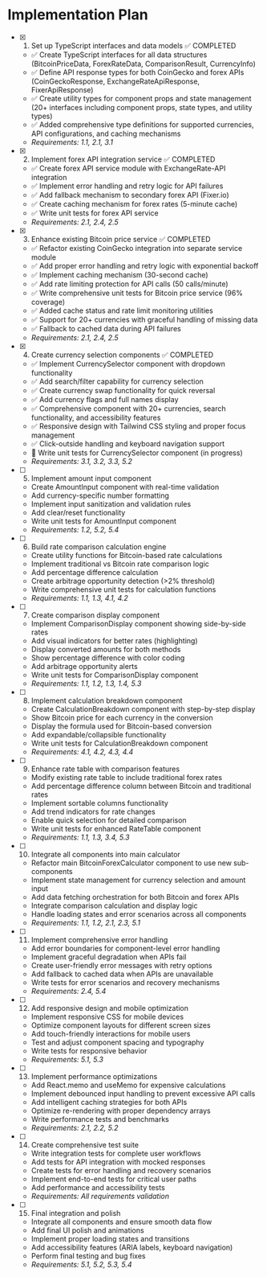 # Implementation Plan

- [x] 1. Set up TypeScript interfaces and data models ✅ COMPLETED
  - ✅ Create TypeScript interfaces for all data structures (BitcoinPriceData, ForexRateData, ComparisonResult, CurrencyInfo)
  - ✅ Define API response types for both CoinGecko and forex APIs (CoinGeckoResponse, ExchangeRateApiResponse, FixerApiResponse)
  - ✅ Create utility types for component props and state management (20+ interfaces including component props, state types, and utility types)
  - ✅ Added comprehensive type definitions for supported currencies, API configurations, and caching mechanisms
  - _Requirements: 1.1, 2.1, 3.1_

- [x] 2. Implement forex API integration service ✅ COMPLETED
  - ✅ Create forex API service module with ExchangeRate-API integration
  - ✅ Implement error handling and retry logic for API failures
  - ✅ Add fallback mechanism to secondary forex API (Fixer.io)
  - ✅ Create caching mechanism for forex rates (5-minute cache)
  - ✅ Write unit tests for forex API service
  - _Requirements: 2.1, 2.4, 2.5_

- [x] 3. Enhance existing Bitcoin price service ✅ COMPLETED
  - ✅ Refactor existing CoinGecko integration into separate service module
  - ✅ Add proper error handling and retry logic with exponential backoff
  - ✅ Implement caching mechanism (30-second cache)
  - ✅ Add rate limiting protection for API calls (50 calls/minute)
  - ✅ Write comprehensive unit tests for Bitcoin price service (96% coverage)
  - ✅ Added cache status and rate limit monitoring utilities
  - ✅ Support for 20+ currencies with graceful handling of missing data
  - ✅ Fallback to cached data during API failures
  - _Requirements: 2.1, 2.4, 2.5_

- [x] 4. Create currency selection components ✅ COMPLETED
  - ✅ Implement CurrencySelector component with dropdown functionality
  - ✅ Add search/filter capability for currency selection
  - ✅ Create currency swap functionality for quick reversal
  - ✅ Add currency flags and full names display
  - ✅ Comprehensive component with 20+ currencies, search functionality, and accessibility features
  - ✅ Responsive design with Tailwind CSS styling and proper focus management
  - ✅ Click-outside handling and keyboard navigation support
  - 🚧 Write unit tests for CurrencySelector component (in progress)
  - _Requirements: 3.1, 3.2, 3.3, 5.2_

- [ ] 5. Implement amount input component
  - Create AmountInput component with real-time validation
  - Add currency-specific number formatting
  - Implement input sanitization and validation rules
  - Add clear/reset functionality
  - Write unit tests for AmountInput component
  - _Requirements: 1.2, 5.2, 5.4_

- [ ] 6. Build rate comparison calculation engine
  - Create utility functions for Bitcoin-based rate calculations
  - Implement traditional vs Bitcoin rate comparison logic
  - Add percentage difference calculation
  - Create arbitrage opportunity detection (>2% threshold)
  - Write comprehensive unit tests for calculation functions
  - _Requirements: 1.1, 1.3, 4.1, 4.2_

- [ ] 7. Create comparison display component
  - Implement ComparisonDisplay component showing side-by-side rates
  - Add visual indicators for better rates (highlighting)
  - Display converted amounts for both methods
  - Show percentage difference with color coding
  - Add arbitrage opportunity alerts
  - Write unit tests for ComparisonDisplay component
  - _Requirements: 1.1, 1.2, 1.3, 1.4, 5.3_

- [ ] 8. Implement calculation breakdown component
  - Create CalculationBreakdown component with step-by-step display
  - Show Bitcoin price for each currency in the conversion
  - Display the formula used for Bitcoin-based conversion
  - Add expandable/collapsible functionality
  - Write unit tests for CalculationBreakdown component
  - _Requirements: 4.1, 4.2, 4.3, 4.4_

- [ ] 9. Enhance rate table with comparison features
  - Modify existing rate table to include traditional forex rates
  - Add percentage difference column between Bitcoin and traditional rates
  - Implement sortable columns functionality
  - Add trend indicators for rate changes
  - Enable quick selection for detailed comparison
  - Write unit tests for enhanced RateTable component
  - _Requirements: 1.1, 1.3, 3.4, 5.3_

- [ ] 10. Integrate all components into main calculator
  - Refactor main BitcoinForexCalculator component to use new sub-components
  - Implement state management for currency selection and amount input
  - Add data fetching orchestration for both Bitcoin and forex APIs
  - Integrate comparison calculation and display logic
  - Handle loading states and error scenarios across all components
  - _Requirements: 1.1, 1.2, 2.1, 2.3, 5.1_

- [ ] 11. Implement comprehensive error handling
  - Add error boundaries for component-level error handling
  - Implement graceful degradation when APIs fail
  - Create user-friendly error messages with retry options
  - Add fallback to cached data when APIs are unavailable
  - Write tests for error scenarios and recovery mechanisms
  - _Requirements: 2.4, 5.4_

- [ ] 12. Add responsive design and mobile optimization
  - Implement responsive CSS for mobile devices
  - Optimize component layouts for different screen sizes
  - Add touch-friendly interactions for mobile users
  - Test and adjust component spacing and typography
  - Write tests for responsive behavior
  - _Requirements: 5.1, 5.3_

- [ ] 13. Implement performance optimizations
  - Add React.memo and useMemo for expensive calculations
  - Implement debounced input handling to prevent excessive API calls
  - Add intelligent caching strategies for both APIs
  - Optimize re-rendering with proper dependency arrays
  - Write performance tests and benchmarks
  - _Requirements: 2.1, 2.2, 5.2_

- [ ] 14. Create comprehensive test suite
  - Write integration tests for complete user workflows
  - Add tests for API integration with mocked responses
  - Create tests for error handling and recovery scenarios
  - Implement end-to-end tests for critical user paths
  - Add performance and accessibility tests
  - _Requirements: All requirements validation_

- [ ] 15. Final integration and polish
  - Integrate all components and ensure smooth data flow
  - Add final UI polish and animations
  - Implement proper loading states and transitions
  - Add accessibility features (ARIA labels, keyboard navigation)
  - Perform final testing and bug fixes
  - _Requirements: 5.1, 5.2, 5.3, 5.4_